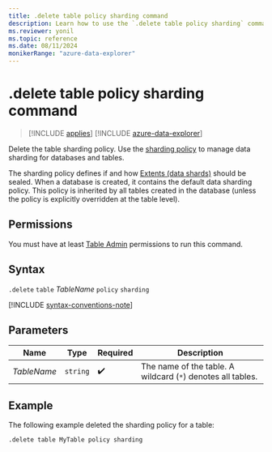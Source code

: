 ```yaml
---
title: .delete table policy sharding command
description: Learn how to use the `.delete table policy sharding` command to delete a table's sharding policy.
ms.reviewer: yonil
ms.topic: reference
ms.date: 08/11/2024
monikerRange: "azure-data-explorer"
---
```

# .delete table policy sharding command

> [!INCLUDE [applies](../includes/applies-to-version/applies.md)] [!INCLUDE [azure-data-explorer](../includes/applies-to-version/azure-data-explorer.md)]

Delete the table sharding policy. Use the [sharding policy](../management/sharding-policy.md) to manage data sharding for databases and tables.  

The sharding policy defines if and how [Extents (data shards)](../management/extents-overview.md) should be sealed. When a database is created, it contains the default data sharding policy. This policy is inherited by all tables created in the database (unless the policy is explicitly overridden at the table level).

## Permissions

You must have at least [Table Admin](../access-control/role-based-access-control.md) permissions to run this command.

## Syntax

`.delete` `table` *TableName* `policy` `sharding`

[!INCLUDE [syntax-conventions-note](../includes/syntax-conventions-note.md)]

## Parameters

|Name|Type|Required|Description|
|--|--|--|--|
|*TableName*| `string` | :heavy_check_mark:|The name of the table. A wildcard (`*`) denotes all tables.|

## Example

The following example deleted the sharding policy for a table:

```kusto
.delete table MyTable policy sharding 
```
